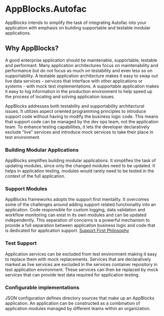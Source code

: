 # AppBlocks.Autofac
AppBlocks intends to simplify the task of integrating Autofac into your application with emphasis on building supportable and testable modular applications. 

## Why AppBlocks? 
A good enterprise application should be maintenable, supportable, testable and performant. Many application architectures focus on maintenability and performance but do not focus as much on testability and even less so on supportability. A testable application architecture makes it easy to swap out live data services - services that interface with other applications or systems - with mock test implementations. A supportable application makes it easy to log information in the production environment to help speed up the process of locating and solving application issues. 

AppBlocks addresses both testability and supportability architectural issues. It utilizes aspect oriented programming principles to introduce support code without having to modify the business logic code. This means that support code can be managed by the dev ops team, not the application team. To enhance testing capabilities, it lets the developer declaratively exclude "live" services and introduce mock services to take their place in test environment.

### Building Modular Applications
AppBlocks simplifies building modular applications. It simplifies the task of updating modules, since only the changed modules need to be updated. It helps in application testing, modules would rarely need to be tested in the context of the full application.    

### Support Modules 
AppBlocks frameworks adopts the support first mentality. It overcomes some of the challenges around adding support related functionality into an application. Code responsible for custom logging, data validation and workflow monitoring can exist in its own modules and can be updated independently. This separation of concerns is a powerful mechanism to provide a full separation between application business logic and code that is dedicated for application support. [Support First Philosophy](supportFirst.html)

### Test Support 
Application services can be excluded from test environment making it easy to replace them with mock replacements. Services that are declaratively marked as live services are excluded in the services container repository in test application environment. These services can then be replaced by mock services that can provide test data required for application testing. 

### Configurable implementations
JSON configuration defines directory sources that make up an AppBlocks application. An application can be constructed as a combination of application modules managed by different teams within an organization.   




